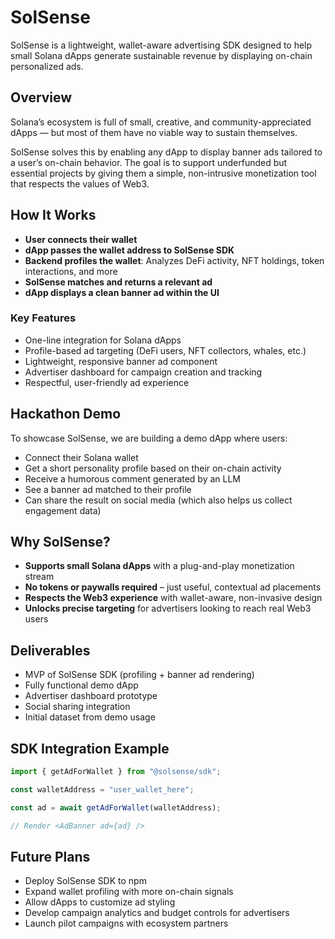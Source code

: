 # SolSense

SolSense is a lightweight, wallet-aware advertising SDK designed to help small Solana dApps generate sustainable revenue by displaying on-chain personalized ads.

## Overview

Solana’s ecosystem is full of small, creative, and community-appreciated dApps — but most of them have no viable way to sustain themselves.

SolSense solves this by enabling any dApp to display banner ads tailored to a user’s on-chain behavior. The goal is to support underfunded but essential projects by giving them a simple, non-intrusive monetization tool that respects the values of Web3.

## How It Works

- **User connects their wallet**
- **dApp passes the wallet address to SolSense SDK**
- **Backend profiles the wallet**: Analyzes DeFi activity, NFT holdings, token interactions, and more
- **SolSense matches and returns a relevant ad**
- **dApp displays a clean banner ad within the UI**

### Key Features

- One-line integration for Solana dApps  
- Profile-based ad targeting (DeFi users, NFT collectors, whales, etc.)  
- Lightweight, responsive banner ad component  
- Advertiser dashboard for campaign creation and tracking  
- Respectful, user-friendly ad experience  

## Hackathon Demo

To showcase SolSense, we are building a demo dApp where users:

- Connect their Solana wallet  
- Get a short personality profile based on their on-chain activity  
- Receive a humorous comment generated by an LLM  
- See a banner ad matched to their profile  
- Can share the result on social media (which also helps us collect engagement data)  

## Why SolSense?

- **Supports small Solana dApps** with a plug-and-play monetization stream  
- **No tokens or paywalls required** – just useful, contextual ad placements  
- **Respects the Web3 experience** with wallet-aware, non-invasive design  
- **Unlocks precise targeting** for advertisers looking to reach real Web3 users  

## Deliverables

- MVP of SolSense SDK (profiling + banner ad rendering)  
- Fully functional demo dApp  
- Advertiser dashboard prototype  
- Social sharing integration  
- Initial dataset from demo usage  

## SDK Integration Example

```ts
import { getAdForWallet } from "@solsense/sdk";

const walletAddress = "user_wallet_here";

const ad = await getAdForWallet(walletAddress);

// Render <AdBanner ad={ad} />
```
## Future Plans

- Deploy SolSense SDK to npm
- Expand wallet profiling with more on-chain signals
- Allow dApps to customize ad styling
- Develop campaign analytics and budget controls for advertisers
- Launch pilot campaigns with ecosystem partners
